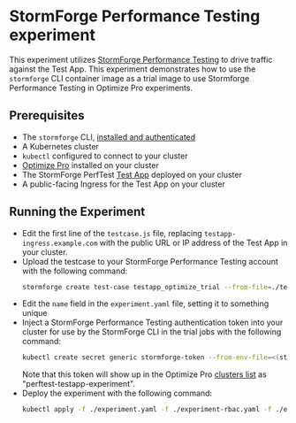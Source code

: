 # StormForge Performance Testing experiment

This experiment utilizes [StormForge Performance Testing](https://app.stormforge.io/perftest) to drive traffic against the Test App.
This experiment demonstrates how to use the `stormforge` CLI container image as a trial image to use Stormforge Performance Testing in Optimize Pro experiments.

## Prerequisites

- The `stormforge` CLI, [installed and authenticated](https://docs.stormforge.io/optimize-pro/getting-started/install/#installing-the-stormforge-command-line-interface)
- A Kubernetes cluster
- `kubectl` configured to connect to your cluster
- [Optimize Pro](https://docs.stormforge.io/optimize-pro/getting-started/install/) installed on your cluster
- The StormForge PerfTest [Test App](../application/README.md) deployed on your cluster
- A public-facing Ingress for the Test App on your cluster

## Running the Experiment

- Edit the first line of the `testcase.js` file, replacing `testapp-ingress.example.com` with the public URL or IP address of the Test App in your cluster.
- Upload the testcase to your StormForge Performance Testing account with the following command:
  ```sh
  stormforge create test-case testapp_optimize_trial --from-file=./testcase.js
  ```
- Edit the `name` field in the `experiment.yaml` file, setting it to something unique
- Inject a StormForge Performance Testing authentication token into your cluster for use by the StormForge CLI in the trial jobs with the following command:
  ```sh
  kubectl create secret generic stormforge-token --from-env-file=<(stormforge auth new-token --name perftest-testapp-experiment)
  ```
  Note that this token will show up in the Optimize Pro [clusters list](https://app.stormforge.io/optimize/clusters) as "perftest-testapp-experiment".
- Deploy the experiment with the following command:
  ```sh
  kubectl apply -f ./experiment.yaml -f ./experiment-rbac.yaml -f ./experiment.yaml
  ```
